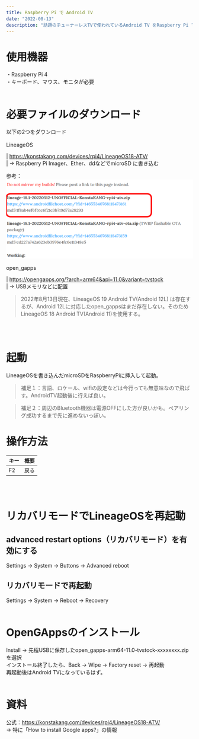 ```yaml
---
title: Raspberry Pi で Android TV
date: "2022-08-13"
description: "話題のチューナーレスTVで使われているAndroid TV をRaspberry Pi で使う。"
---
```


# 使用機器
・Raspberry Pi 4<br>
・キーボード、マウス、モニタが必要<br>
<br>

# 必要ファイルのダウンロード
以下の2つをダウンロード<br/>
<br/>
LineageOS<br/>

|  https://konstakang.com/devices/rpi4/LineageOS18-ATV/<br/>
|  → Raspberry Pi Imager、Ether、ddなどでmicroSD に書き込む<br/>

参考：<br/>
![lieage osの場所の画像](where_lineage_os_is.png)
<br>

open_gapps<br/>

|  https://opengapps.org/?arch=arm64&api=11.0&variant=tvstock<br/>
|  → USBメモリなどに配置

>2022年8月13日現在、LineageOS 19 Android TV(Android 12L) は存在するが、Android 12Lに対応したopen_gappsはまだ存在しない。そのためLineageOS 18 Android TV(Android 11)を使用する。 
<br>
<br>

# 起動
LineageOSを書き込んだmicroSDをRaspberryPiに挿入して起動。
> 補足１：言語、ロケール、wifiの設定などは今行っても無意味なので飛ばす。AndroidTV起動後に行えば良い。

> 補足２：周辺のBluetooth機器は電源OFFにした方が良いかも。ペアリング成功するまで先に進めないっぽい。

# 操作方法
|  キー  |  概要  |
| ---- | ---- |
|  F2  | 戻る |
<br>
<br>

# リカバリモードでLineageOSを再起動
## advanced restart options（リカバリモード）を有効にする<br>
Settings →  System →  Buttons →  Advanced reboot
## リカバリモードで再起動
Settings →  System →  Reboot → Recovery
<br>
<br>

# OpenGAppsのインストール
Install → 先程USBに保存したopen_gapps-arm64-11.0-tvstock-xxxxxxxx.zipを選択<br>
インストール終了したら、Back →  Wipe →  Factory reset →  再起動<br>
再起動後はAndroid TVになっているはず。
<br>
<br>

# 資料
公式：https://konstakang.com/devices/rpi4/LineageOS18-ATV/<br>
→ 特に「How to install Google apps?」の情報
